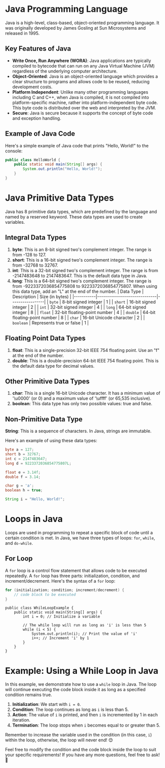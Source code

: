 # Java Programming Language

Java is a high-level, class-based, object-oriented programming language. It was originally developed by James Gosling at Sun Microsystems and released in 1995.

## Key Features of Java

- **Write Once, Run Anywhere (WORA)**: Java applications are typically compiled to bytecode that can run on any Java Virtual Machine (JVM) regardless of the underlying computer architecture.
- **Object-Oriented**: Java is an object-oriented language which provides a clear structure to programs and allows code to be reused, reducing development costs.
- **Platform Independent**: Unlike many other programming languages including C and C++, when Java is compiled, it is not compiled into platform-specific machine, rather into platform-independent byte code. This byte code is distributed over the web and interpreted by the JVM.
- **Secure**: Java is secure because it supports the concept of byte code and exception handling.

## Example of Java Code

Here's a simple example of Java code that prints "Hello, World!" to the console:

```java
public class HelloWorld {
    public static void main(String[] args) {
        System.out.println("Hello, World!");
    }
}
```
# Java Primitive Data Types

Java has 8 primitive data types, which are predefined by the language and named by a reserved keyword. These data types are used to create variables.

## Integral Data Types

1. **byte**: This is an 8-bit signed two's complement integer. The range is from -128 to 127.
2. **short**: This is a 16-bit signed two's complement integer. The range is from -32768 to 32767.
3. **int**: This is a 32-bit signed two's complement integer. The range is from -2147483648 to 2147483647. This is the default data type in Java.
4. **long**: This is a 64-bit signed two's complement integer. The range is from -9223372036854775808 to 9223372036854775807. When using this data type, add an "L" at the end of the number.
| Data Type | Description                  | Size (in bytes) |
|-----------|------------------------------|-----------------|
| `byte`    | 8-bit signed integer         | 1               |
| `short`   | 16-bit signed integer        | 2               |
| `int`     | 32-bit signed integer        | 4               |
| `long`    | 64-bit signed integer        | 8               |
| `float`   | 32-bit floating-point number | 4               |
| `double`  | 64-bit floating-point number | 8               |
| `char`    | 16-bit Unicode character     | 2               |
| `boolean` | Represents true or false     | 1               |

## Floating Point Data Types

1. **float**: This is a single-precision 32-bit IEEE 754 floating point. Use an "f" at the end of the number.
2. **double**: This is a double-precision 64-bit IEEE 754 floating point. This is the default data type for decimal values.

## Other Primitive Data Types

1. **char**: This is a single 16-bit Unicode character. It has a minimum value of '\u0000' (or 0) and a maximum value of '\uffff' (or 65,535 inclusive).
2. **boolean**: This data type has only two possible values: true and false.

## Non-Primitive Data Type

**String**: This is a sequence of characters. In Java, strings are immutable.

Here's an example of using these data types:

```java
byte a = 127;
short b = 32767;
int c = 2147483647;
long d = 9223372036854775807L;

float e = 3.14f;
double f = 3.14;

char g = 'a';
boolean h = true;

String i = "Hello, World!";
```

# Loops in Java

Loops are used in programming to repeat a specific block of code until a certain condition is met. In Java, we have three types of loops: `for`, `while`, and `do-while`.

## For Loop

A `for` loop is a control flow statement that allows code to be executed repeatedly. A `for` loop has three parts: initialization, condition, and increment/decrement.
Here's the syntax of a `for` loop:

```java
for (initialization; condition; increment/decrement) {
    // code block to be executed
}
```
```
public class WhileLoopExample {
    public static void main(String[] args) {
        int i = 0; // Initialize a variable

        // The while loop will run as long as 'i' is less than 5
        while (i < 5) {
            System.out.println(i); // Print the value of 'i'
            i++; // Increment 'i' by 1
        }
    }
}
```
# Example: Using a While Loop in Java

In this example, we demonstrate how to use a `while` loop in Java. The loop will continue executing the code block inside it as long as a specified condition remains true.

1. **Initialization**: We start with `i = 0`.
2. **Condition**: The loop continues as long as `i` is less than 5.
3. **Action**: The value of `i` is printed, and then `i` is incremented by 1 in each iteration.
4. **Termination**: The loop stops when `i` becomes equal to or greater than 5.

Remember to increase the variable used in the condition (in this case, `i`) within the loop, otherwise, the loop will never end! 😊

Feel free to modify the condition and the code block inside the loop to suit your specific requirements! If you have any more questions, feel free to ask! 🚀

